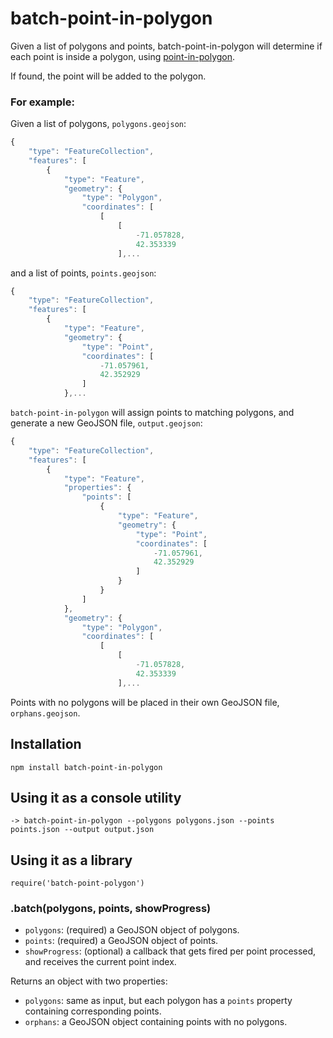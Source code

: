 batch-point-in-polygon
===============

Given a list of polygons and points, batch-point-in-polygon will determine if each point is inside a polygon, using [point-in-polygon](https://github.com/substack/point-in-polygon).

If found, the point will be added to the polygon.

### For example:

Given a list of polygons, `polygons.geojson`:

```javascript
{
    "type": "FeatureCollection",
    "features": [
        {
            "type": "Feature",
            "geometry": {
                "type": "Polygon",
                "coordinates": [
                    [
                        [
                            -71.057828,
                            42.353339
                        ],...
```

and a list of points, `points.geojson`:

```javascript
{
    "type": "FeatureCollection",
    "features": [
        {
            "type": "Feature",
            "geometry": {
                "type": "Point",
                "coordinates": [
                    -71.057961,
                    42.352929
                ]
            },...
```

`batch-point-in-polygon` will assign points to matching polygons, and generate a new GeoJSON file, `output.geojson`:

```javascript
{
    "type": "FeatureCollection",
    "features": [
        {
            "type": "Feature",
            "properties": {
                "points": [
                    {
                        "type": "Feature",
                        "geometry": {
                            "type": "Point",
                            "coordinates": [
                                -71.057961,
                                42.352929
                            ]
                        }
                    }
                ]
            },
            "geometry": {
                "type": "Polygon",
                "coordinates": [
                    [
                        [
                            -71.057828,
                            42.353339
                        ],...
```

Points with no polygons will be placed in their own GeoJSON file, `orphans.geojson`.

## Installation

    npm install batch-point-in-polygon

## Using it as a console utility

    -> batch-point-in-polygon --polygons polygons.json --points points.json --output output.json

## Using it as a library

    require('batch-point-polygon')

### .batch(polygons, points, showProgress)

* `polygons`: (required) a GeoJSON object of polygons.
* `points`: (required) a GeoJSON object of points.
* `showProgress`: (optional) a callback that gets fired per point processed, and receives the current point index.
 
Returns an object with two properties:

* `polygons`: same as input, but each polygon has a `points` property containing corresponding points.
* `orphans`: a GeoJSON object containing points with no polygons.
